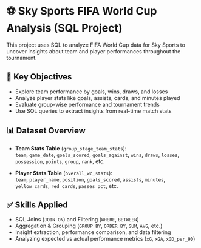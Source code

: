 # ⚽ Sky Sports FIFA World Cup Analysis (SQL Project)

This project uses SQL to analyze FIFA World Cup data for Sky Sports to uncover insights about team and player performances throughout the tournament.

## 📌 Key Objectives

- Explore team performance by goals, wins, draws, and losses  
- Analyze player stats like goals, assists, cards, and minutes played  
- Evaluate group-wise performance and tournament trends  
- Use SQL queries to extract insights from real-time match stats  

## 📊 Dataset Overview

- **Team Stats Table** (`group_stage_team_stats`):  
  `team`, `game_date`, `goals_scored`, `goals_against`, `wins`, `draws`, `losses`, `possession`, `points`, `group`, `rank`, etc.

- **Player Stats Table** (`overall_wc_stats`):  
  `team`, `player_name`, `position`, `goals_scored`, `assists`, `minutes`, `yellow_cards`, `red_cards`, `passes_pct`, etc.

## ✅ Skills Applied

- SQL Joins (`JOIN ON`) and Filtering (`WHERE`, `BETWEEN`)  
- Aggregation & Grouping (`GROUP BY`, `ORDER BY`, `SUM`, `AVG`, etc.)  
- Insight extraction, performance comparison, and data filtering  
- Analyzing expected vs actual performance metrics (`xG`, `xGA`, `xGD_per_90`)  
